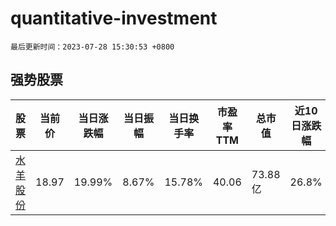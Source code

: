 # quantitative-investment

`最后更新时间：2023-07-28 15:30:53 +0800`

## 强势股票

|股票|当前价|当日涨跌幅|当日振幅|当日换手率|市盈率TTM|总市值|近10日涨跌幅|
|----|----|----|----|----|----|----|----|
|[水羊股份](https://xueqiu.com/S/SZ300740)|18.97|19.99%|8.67%|15.78%|40.06|73.88亿|26.8%|
